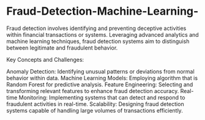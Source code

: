 # Fraud-Detection-Machine-Learning-
Fraud detection involves identifying and preventing deceptive activities within financial transactions or systems. Leveraging advanced analytics and machine learning techniques, fraud detection systems aim to distinguish between legitimate and fraudulent behavior.




Key Concepts and Challenges:

Anomaly Detection: Identifying unusual patterns or deviations from normal behavior within
data.
Machine Learning Models: Employing algorithm that is Random Forest for predictive analysis.
Feature Engineering: Selecting and transforming relevant features to enhance fraud
detection accuracy.
Real-time Monitoring: Implementing systems that can detect and respond to fraudulent
activities in real-time.
Scalability: Designing fraud detection systems capable of handling large volumes of
transactions efficiently.

